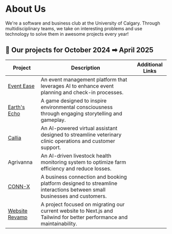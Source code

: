 # About Us

We're a software and business club at the University of Calgary. Through multidisciplinary teams, we take on interesting problems and use technology to solve them in awesome projects every year!

## 🛫 Our projects for October 2024 ➡ April 2025

| Project                                                          | Description                                                                                                            | Additional Links |
| ---------------------------------------------------------------- | ---------------------------------------------------------------------------------------------------------------------- | ---------------- |
| [Event Ease](https://github.com/techstartucalgary/Event-Ease)    | An event management platform that leverages AI to enhance event planning and check-in processes.                       |                  |
| [Earth's Echo](https://github.com/techstartucalgary/earths-echo) | A game designed to inspire environmental consciousness through engaging storytelling and gameplay.                     |                  |
| [Callia](https://github.com/techstartucalgary/Callia)            | An AI-powered virtual assistant designed to streamline veterinary clinic operations and customer support.              |                  |
| Agrivanna                                                        | An AI-driven livestock health monitoring system to optimize farm efficiency and reduce losses.                         |                  |
| [CONN-X](https://github.com/techstartucalgary/conn-x)            | A business connection and booking platform designed to streamline interactions between small businesses and customers. |                  |
| [Website Revamp](https://github.com/techstartucalgary/website)   | A project focused on migrating our current website to Next.js and Tailwind for better performance and maintainability. |                  |

